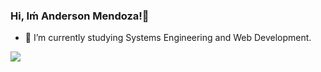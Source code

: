 ### Hi, Iḿ Anderson Mendoza!👋


- 🌱 I’m currently studying Systems Engineering and Web Development.

<img src="https://github-readme-stats.vercel.app/api?username=andermendz&&show_icons=true&title_color=0E86D4&icon_color=769fcd&text_color=003060&bg_color=d6e6f2">
